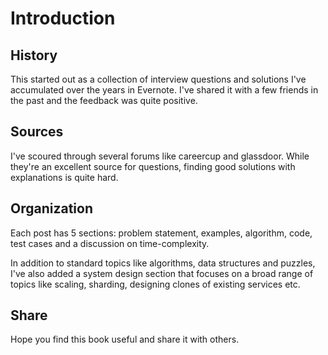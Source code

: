 # Introduction

## History
This started out as a collection of interview questions and solutions I've accumulated over the years in Evernote. I've shared it with a few friends in the past and the feedback was quite positive.

## Sources
I've scoured through several forums like careercup and glassdoor. While they're an excellent source for questions, finding good solutions with explanations is quite hard.

## Organization
Each post has 5 sections: problem statement, examples, algorithm, code, test cases and a discussion on time-complexity.

In addition to standard topics like algorithms, data structures and puzzles, I've also added a system design section that focuses on a broad range of topics like scaling, sharding, designing clones of existing services etc.

## Share
Hope you find this book useful and share it with others.
